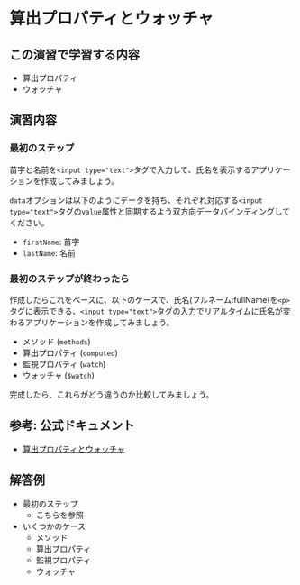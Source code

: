 # 算出プロパティとウォッチャ

## この演習で学習する内容
- 算出プロパティ
- ウォッチャ

## 演習内容

### 最初のステップ
苗字と名前を`<input type="text">`タグで入力して、氏名を表示するアプリケーションを作成してみましょう。

`data`オプションは以下のようにデータを持ち、それぞれ対応する`<input type="text">`タグの`value`属性と同期するよう双方向データバインディングしてください。

- `firstName`: 苗字
- `lastName`: 名前

### 最初のステップが終わったら
作成したらこれをベースに、以下のケースで、氏名(フルネーム:fullName)を`<p>`タグに表示できる、`<input type="text">`タグの入力でリアルタイムに氏名が変わるアプリケーションを作成してみましょう。

- メソッド (`methods`)
- 算出プロパティ (`computed`)
- 監視プロパティ (`watch`)
- ウォッチャ (`$watch`)

完成したら、これらがどう違うのか比較してみましょう。

## 参考: 公式ドキュメント
- [算出プロパティとウォッチャ](https://jp.vuejs.org/v2/guide/computed.html)

## 解答例
- 最初のステップ
  - <answer-link url="/examples/computed-watcher-first-step.html">こちらを参照</answer-link>
- いくつかのケース
  - <answer-link url="/examples/computed-watcher-by-method.html">メソッド</answer-link>
  - <answer-link url="/examples/computed-watcher-by-computed.html">算出プロパティ</answer-link>
  - <answer-link url="/examples/computed-watcher-by-watch.html">監視プロパティ</answer-link>
  - <answer-link url="/examples/computed-watcher-by-watcher.html">ウォッチャ</answer-link>
